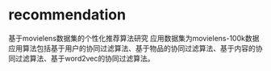 # recommendation
基于movielens数据集的个性化推荐算法研究
应用数据集为movielens-100k数据
应用算法包括基于用户的协同过滤算法、基于物品的协同过滤算法、基于内容的协同过滤算法、基于word2vec的协同过滤算法。
